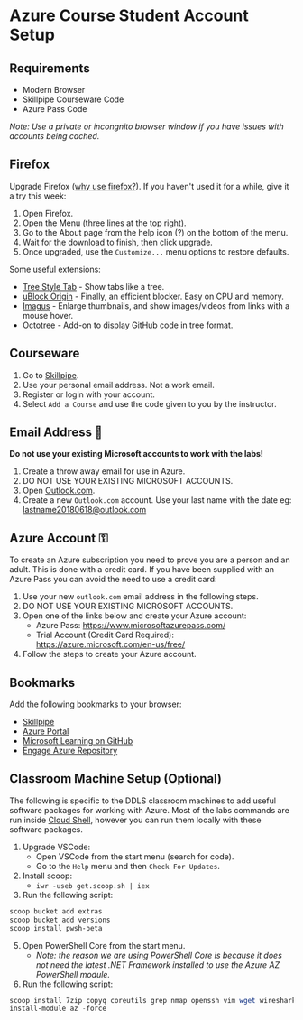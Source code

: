 # Azure Course Student Account Setup

## Requirements

* Modern Browser
* Skillpipe Courseware Code
* Azure Pass Code

_Note: Use a private or incongnito browser window if you have issues with accounts being cached._ 

## Firefox

Upgrade Firefox ([why use firefox?](/Internet/Firefox.md)). If you haven't used it for a while, give it a try this week:

1. Open Firefox.
1. Open the Menu (three lines at the top right).
1. Go to the About page from the help icon (?) on the bottom of the menu.
1. Wait for the download to finish, then click upgrade.
1. Once upgraded, use the `Customize...` menu options to restore defaults.

Some useful extensions:

* [Tree Style Tab](https://addons.mozilla.org/en-US/firefox/addon/tree-style-tab/) - Show tabs like a tree.
* [uBlock Origin](https://addons.mozilla.org/en-US/firefox/addon/ublock-origin/) - Finally, an efficient blocker. Easy on CPU and memory.
* [Imagus](https://addons.mozilla.org/en-US/firefox/addon/imagus/) - Enlarge thumbnails, and show images/videos from links with a mouse hover.
* [Octotree](https://addons.mozilla.org/en-US/firefox/addon/octotree/) - Add-on to display GitHub code in tree format.

## Courseware

1. Go to [Skillpipe](https://skillpipe.com/).
1. Use your personal email address. Not a work email.
1. Register or login with your account.
1. Select `Add a Course` and use the code given to you by the instructor.

## Email Address 📧

__Do not use your existing Microsoft accounts to work with the labs!__

1. Create a throw away email for use in Azure.
1. DO NOT USE YOUR EXISTING MICROSOFT ACCOUNTS.
1. Open [Outlook.com](https://outlook.live.com/owa/).
1. Create a new `Outlook.com` account. Use your last name with the date eg: lastname20180618@outlook.com

## Azure Account ⚿

To create an Azure subscription you need to prove you are a person and an adult. This is done with a credit card. If you have been supplied with an Azure Pass you can avoid the need to use a credit card:

1. Use your new `outlook.com` email address in the following steps.
1. DO NOT USE YOUR EXISTING MICROSOFT ACCOUNTS.
1. Open one of the links below and create your Azure account:
   * Azure Pass: https://www.microsoftazurepass.com/
   * Trial Account (Credit Card Required): https://azure.microsoft.com/en-us/free/
1. Follow the steps to create your Azure account.

## Bookmarks

Add the following bookmarks to your browser:

* [Skillpipe](https://skillpipe.com/en-GB/)
* [Azure Portal](https://portal.azure.com/)
* [Microsoft Learning on GitHub](https://github.com/MicrosoftLearning)
* [Engage Azure Repository](/Azure)

## Classroom Machine Setup (Optional)

The following is specific to the DDLS classroom machines to add useful software packages for working with Azure. Most of the labs commands are run inside [Cloud Shell](https://shell.azure.com/), however you can run them locally with these software packages.


1. Upgrade VSCode:
   * Open VSCode from the start menu (search for code).
   * Go to the `Help` menu and then `Check For Updates`.
1. Install scoop:
   * `iwr -useb get.scoop.sh | iex`
1. Run the following script:

```powershell
scoop bucket add extras
scoop bucket add versions
scoop install pwsh-beta
```

5. Open PowerShell Core from the start menu.
   * _Note: the reason we are using PowerShell Core is because it does not need the latest .NET Framework installed to use the Azure AZ PowerShell module._
6. Run the following script:

```powershell
scoop install 7zip copyq coreutils grep nmap openssh vim wget wireshark docker docker-compose git nodejs jq azure-cli storageexplorer
install-module az -force
```
